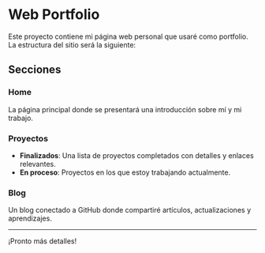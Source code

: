 # Web Portfolio

Este proyecto contiene mi página web personal que usaré como portfolio. La estructura del sitio será la siguiente:

## Secciones

### Home
La página principal donde se presentará una introducción sobre mí y mi trabajo.

### Proyectos
- **Finalizados**: Una lista de proyectos completados con detalles y enlaces relevantes.
- **En proceso**: Proyectos en los que estoy trabajando actualmente.

### Blog
Un blog conectado a GitHub donde compartiré artículos, actualizaciones y aprendizajes.

---
¡Pronto más detalles!